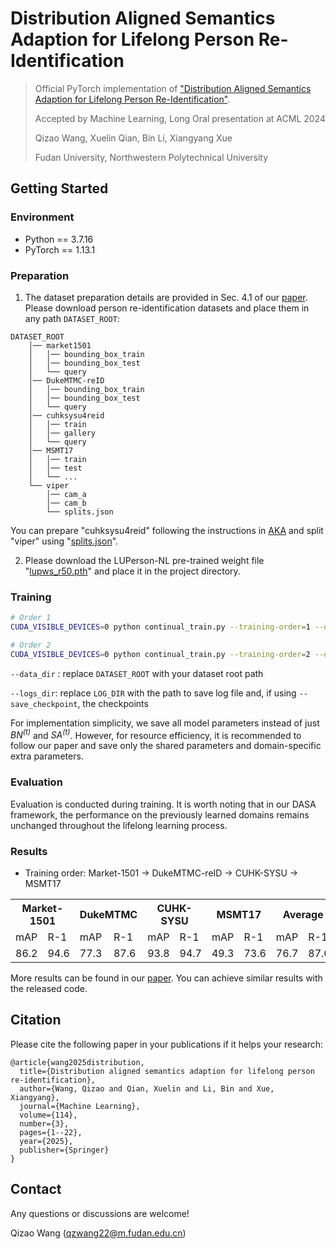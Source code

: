 # Distribution Aligned Semantics Adaption for Lifelong Person Re-Identification
> Official PyTorch implementation of ["Distribution Aligned Semantics Adaption for Lifelong Person Re-Identification"](https://arxiv.org/abs/2405.19695).
>
> Accepted by Machine Learning, Long Oral presentation at ACML 2024
>
> Qizao Wang, Xuelin Qian, Bin Li, Xiangyang Xue
>
> Fudan University, Northwestern Polytechnical University


## Getting Started

### Environment

- Python == 3.7.16
- PyTorch == 1.13.1

### Preparation

1) The dataset preparation details are provided in Sec. 4.1 of our [paper](https://arxiv.org/abs/2405.19695).
Please download person re-identification datasets and place them in any path `DATASET_ROOT`:

```
DATASET_ROOT
    │── market1501
    │   │── bounding_box_train
    │   │── bounding_box_test
    │   └── query
    │── DukeMTMC-reID
    │   │── bounding_box_train
    │   │── bounding_box_test
    │   └── query
    │── cuhksysu4reid
    │   │── train
    │   │── gallery
    │   └── query
    │── MSMT17
    │   │── train
    │   │── test
    │   └── ...
    └── viper
        │── cam_a
        │── cam_b 
        └── splits.json
```

You can prepare "cuhksysu4reid" following the instructions in [AKA](https://github.com/TPCD/LifelongReID/) and split "viper" using "[splits.json](https://github.com/cly234/LReID-KRKC/blob/main/docs/splits.json)".

2) Please download the LUPerson-NL pre-trained weight file "[lupws_r50.pth](https://github.com/DengpanFu/LUPerson-NL)" and place it in the project directory.

### Training

```sh
# Order 1
CUDA_VISIBLE_DEVICES=0 python continual_train.py --training-order=1 --data-dir=DATASET_ROOT --logs-dir=LOG_DIR

# Order 2
CUDA_VISIBLE_DEVICES=0 python continual_train.py --training-order=2 --data-dir=DATASET_ROOT --logs-dir=LOG_DIR
```

`--data_dir` : replace `DATASET_ROOT` with your dataset root path

`--logs_dir`: replace `LOG_DIR` with the path to save log file and, if using `--save_checkpoint`, the checkpoints

For implementation simplicity, we save all model parameters instead of just *BN<sup>(t)</sup>* and *SA<sup>(t)</sup>*. 
However, for resource efficiency, it is recommended to follow our paper and save only the shared parameters and domain-specific extra parameters.

### Evaluation

Evaluation is conducted during training. It is worth noting that in our DASA framework, the performance on the previously learned domains remains unchanged throughout the lifelong learning process.

### Results

- Training order: Market-1501 &rarr; DukeMTMC-reID &rarr; CUHK-SYSU &rarr; MSMT17

<table>
  <tr>
    <th colspan="2">Market-1501</th>
    <th colspan="2">DukeMTMC</th>
    <th colspan="2">CUHK-SYSU</th>
    <th colspan="2">MSMT17</th>
    <th colspan="2">Average</th>
  </tr>
  <tr>
    <td>mAP</td>
    <td>R-1</td>
    <td>mAP</td>
    <td>R-1</td>
    <td>mAP</td>
    <td>R-1</td>
    <td>mAP</td>
    <td>R-1</td>
    <td>mAP</td>
    <td>R-1</td>
  </tr>
  <tr>
    <td>86.2</td>
    <td>94.6</td>
    <td>77.3</td>
    <td>87.6</td>
    <td>93.8</td>
    <td>94.7</td>
    <td>49.3</td>
    <td>73.6</td>
    <td>76.7</td>
    <td>87.6</td>
  </tr>
</table>

More results can be found in our [paper](https://arxiv.org/abs/2405.19695). You can achieve similar results with the released code.

## Citation

Please cite the following paper in your publications if it helps your research:

```
@article{wang2025distribution,
  title={Distribution aligned semantics adaption for lifelong person re-identification},
  author={Wang, Qizao and Qian, Xuelin and Li, Bin and Xue, Xiangyang},
  journal={Machine Learning},
  volume={114},
  number={3},
  pages={1--22},
  year={2025},
  publisher={Springer}
}
```


## Contact

Any questions or discussions are welcome!

Qizao Wang (<qzwang22@m.fudan.edu.cn>)
